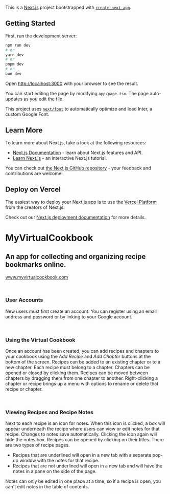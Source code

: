This is a [Next.js](https://nextjs.org/) project bootstrapped with [`create-next-app`](https://github.com/vercel/next.js/tree/canary/packages/create-next-app).

## Getting Started

First, run the development server:

```bash
npm run dev
# or
yarn dev
# or
pnpm dev
# or
bun dev
```

Open [http://localhost:3000](http://localhost:3000) with your browser to see the result.

You can start editing the page by modifying `app/page.tsx`. The page auto-updates as you edit the file.

This project uses [`next/font`](https://nextjs.org/docs/basic-features/font-optimization) to automatically optimize and load Inter, a custom Google Font.

## Learn More

To learn more about Next.js, take a look at the following resources:

- [Next.js Documentation](https://nextjs.org/docs) - learn about Next.js features and API.
- [Learn Next.js](https://nextjs.org/learn) - an interactive Next.js tutorial.

You can check out [the Next.js GitHub repository](https://github.com/vercel/next.js/) - your feedback and contributions are welcome!

## Deploy on Vercel

The easiest way to deploy your Next.js app is to use the [Vercel Platform](https://vercel.com/new?utm_medium=default-template&filter=next.js&utm_source=create-next-app&utm_campaign=create-next-app-readme) from the creators of Next.js.

Check out our [Next.js deployment documentation](https://nextjs.org/docs/deployment) for more details.

# **MyVirtualCookbook**

## An app for collecting and organizing recipe bookmarks online.

www.myvirtualcookbook.com

<br>

### User Accounts

New users must first create an account. You can register using an email address and password or by linking to your Google account.

<br>

### Using the Virtual Cookbook

Once an account has been created, you can add recipes and chapters to your cookbook using the _Add Recipe_ and _Add Chapter_ buttons at the bottom of the screen. Recipes can be added to an existing chapter or to a new chapter. Each recipe must belong to a chapter. Chapters can be opened or closed by clicking them. Recipes can be moved between chapters by dragging them from one chapter to another. Right-clicking a chapter or recipe brings up a menu with options to rename or delete that recipe or chapter.

<br>

### Viewing Recipes and Recipe Notes

Next to each recipe is an icon for notes. When this icon is clicked, a box will appear underneath the recipe where users can view or edit notes for that recipe. Changes to notes save automatically. Clicking the icon again will hide the notes box. Recipes can be opened by clicking on their titles. There are two types of recipe pages.

- Recipes that are underlined will open in a new tab with a separate pop-up window with the notes for that recipe.
- Recipes that are not underlined will open in a new tab and will have the notes in a pane on the side of the page.

Notes can only be edited in one place at a time, so if a recipe is open, you can't edit notes in the table of contents.

<br>    
<br>
